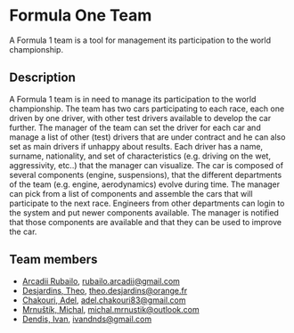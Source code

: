 # Formula One Team

A Formula 1 team is a tool for management its participation to the world championship. 

## Description

A Formula 1 team is in need to manage its participation to the world championship. The team has two cars participating to each race, each one driven by one driver, with other test drivers available to develop the car further. The manager of the team can set the driver for each car and manage a list of other (test) drivers that are under contract and he can also set as main drivers if unhappy about results. Each driver has a name, surname, nationality, and set of characteristics (e.g. driving on the wet, aggressivity, etc..) that the manager can visualize. The car is composed of several components (engine, suspensions), that the different departments of the team (e.g. engine, aerodynamics) evolve during time. The manager can pick from a list of components and assemble the cars that will participate to the next race. Engineers from other departments can login to the system and put newer components available. The manager is notified that those components are available and that they can be used to improve the car.

## Team members

- [Arcadii Rubailo](https://github.com/elderanakain), rubailo.arcadii@gmail.com
- [Desjardins, Theo](https://github.com/theodesjardins), theo.desjardins@orange.fr
- [Chakouri, Adel](https://github.com/Adel83), adel.chakouri83@gmail.com
- [Mrnuštík, Michal](https://github.com/mrnda), michal.mrnustik@outlook.com
- [Dendis, Ivan](https://github.com/Swaglis), ivandnds@gmail.com

